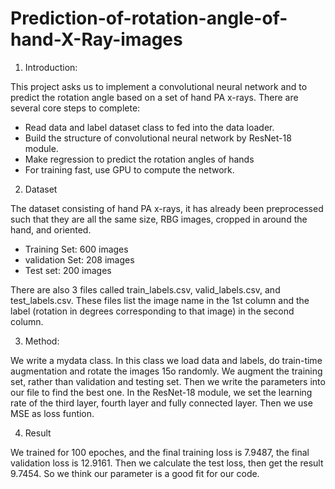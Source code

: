# Prediction-of-rotation-angle-of-hand-X-Ray-images

1. Introduction:

This project asks us to implement a convolutional neural network and to predict the rotation angle based on a set of hand PA x-rays. There are several core steps to complete:
* Read data and label dataset class to fed into the data loader.
* Build the structure of convolutional neural network by ResNet-18 module.
* Make regression to predict the rotation angles of hands
* For training fast, use GPU to compute the network.

2. Dataset

The dataset consisting of hand PA x-rays, it has already been preprocessed such that they are all the same size, RBG images, cropped in around the hand, and oriented.
* Training Set: 600 images
* validation Set: 208 images
* Test set: 200 images

There are also 3 files called train_labels.csv, valid_labels.csv, and test_labels.csv. These files list the image name in the 1st column and the label (rotation in degrees corresponding to that image) in the second column. 

3. Method:

We write a mydata class. In this class we load data and labels, do train-time augmentation and rotate the images 15o randomly. We augment the training set, rather than validation and testing set. Then we write the parameters into our file to find the best one. In the  ResNet-18 module, we set the learning rate of the third layer, fourth layer and fully connected layer. Then we use MSE as loss funtion.

4. Result

We trained for 100 epoches, and the final training loss is 7.9487, the final validation loss is 12.9161. Then we calculate the test loss, then get the result 9.7454. So we think our parameter is a good fit for our code. 
